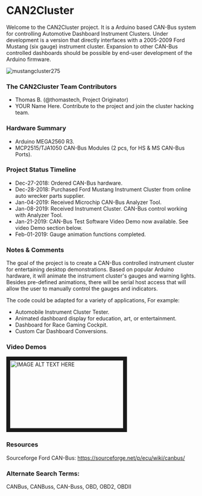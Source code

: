 # CAN2Cluster 
Welcome to the CAN2Cluster project. It is a Arduino based CAN-Bus system for controlling Automotive Dashboard Instrument Clusters. Under development is a version that directly interfaces with a 2005-2009 Ford Mustang (six gauge) instrument cluster. Expansion to other CAN-Bus controlled dashboards should be possible by end-user development of the Arduino firmware.

![mustangcluster275](https://user-images.githubusercontent.com/10354989/50655679-b7a95a00-0f45-11e9-8c29-e3e9a20487e5.jpg)

### The CAN2Cluster Team Contributors
* Thomas B. (@thomastech, Project Originator)
* YOUR Name Here. Contribute to the project and join the cluster hacking team.

### Hardware Summary
* Arduino MEGA2560 R3.
* MCP2515/TJA1050 CAN-Bus Modules (2 pcs, for HS & MS CAN-Bus Ports).

### Project Status Timeline
* Dec-27-2018: Ordered CAN-Bus hardware.
* Dec-28-2018: Purchased Ford Mustang Instrument Cluster from online auto wrecker parts supplier.
* Jan-04-2019: Received Microchip CAN-Bus Analyzer Tool.
* Jan-08-2019: Received Instrument Cluster. CAN-Bus control working with Analyzer Tool.
* Jan-21-2019: CAN-Bus Test Software Video Demo now available. See video Demo section below.
* Feb-01-2019: Gauge animation functions completed. 

### Notes & Comments
The goal of the project is to create a CAN-Bus controlled instrument cluster for entertaining desktop demonstrations. Based on popular Arduino hardware, it will animate the instrument cluster's gauges and warning lights. Besides pre-defined animations, there will be serial host access that will allow the user to manually control the gauges and indicators.

The code could be adapted for a variety of applications, For example:
- Automobile Instrument Cluster Tester.
- Animated dashboard display for education, art, or entertainment.
- Dashboard for Race Gaming Cockpit.
- Custom Car Dashboard Conversions.

### Video Demos
<a href="http://www.youtube.com/watch?feature=player_embedded&v=fxD2akmYyDo
" target="_blank"><img src="https://user-images.githubusercontent.com/10354989/52005499-b274f780-247e-11e9-9ec1-4138c7d364f1.jpg" 
alt="IMAGE ALT TEXT HERE" width="300" height="180" border="10" /></a>

### Resources
Sourceforge Ford CAN-Bus: https://sourceforge.net/p/ecu/wiki/canbus/  
### Alternate Search Terms:
CANBus, CANBuss, CAN-Buss, OBD, OBD2, OBDII
